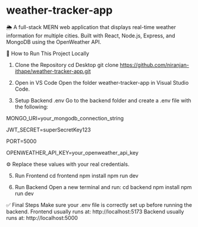 # weather-tracker-app
🌦️ A full-stack MERN web application that displays real-time weather information for multiple cities. Built with React, Node.js, Express, and MongoDB using the OpenWeather API.

🚀 How to Run This Project Locally
1. Clone the Repository
cd Desktop
git clone https://github.com/niranjan-ithape/weather-tracker-app.git

2. Open in VS Code
Open the folder weather-tracker-app in Visual Studio Code.

3. Setup Backend .env
Go to the backend folder and create a .env file with the following:

MONGO_URI=your_mongodb_connection_string

JWT_SECRET=superSecretKey123

PORT=5000

OPENWEATHER_API_KEY=your_openweather_api_key

⚙️ Replace these values with your real credentials.

5. Run Frontend
cd frontend
npm install
npm run dev

6. Run Backend
Open a new terminal and run:
cd backend
npm install
npm run dev

✅ Final Steps
Make sure your .env file is correctly set up before running the backend.
Frontend usually runs at: http://localhost:5173
Backend usually runs at: http://localhost:5000
